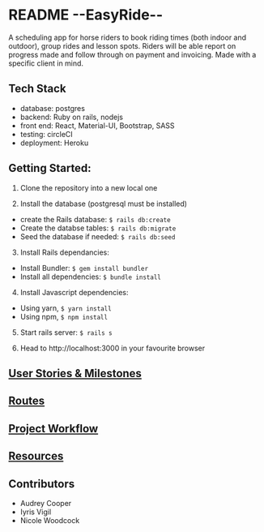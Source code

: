 # README --EasyRide--

A scheduling app for horse riders to book riding times (both indoor and outdoor), group rides and lesson spots. Riders will be able report on progress made and follow through on payment and invoicing. Made with a specific client in mind.

## Tech Stack

- database: postgres
- backend: Ruby on rails, nodejs
- front end: React, Material-UI, Bootstrap, SASS
- testing: circleCI
- deployment: Heroku

## Getting Started:
1. Clone the repository into a new local one

2. Install the database (postgresql must be installed)
  - create the Rails database: ``` $ rails db:create ```
  - Create the databse tables: ```$ rails db:migrate```
  - Seed the database if needed: ```$ rails db:seed```
3. Install Rails dependancies:
  - Install Bundler: ```$ gem install bundler```
  - Install all dependencies: ```$ bundle install```
4. Install Javascript dependencies:
  - Using yarn, ```$ yarn install```
  - Using npm, ```$ npm install```
5. Start rails server: ```$ rails s```

6. Head to http://localhost:3000 in your favourite browser



## [User Stories & Milestones](docs/planning/userStories.md)

## [Routes](docs/planning/routes.md)

## [Project Workflow](docs/planning/contributing.md)

## [Resources](docs/planning/resources.md)

## Contributors

- Audrey Cooper
- Iyris Vigil
- Nicole Woodcock
